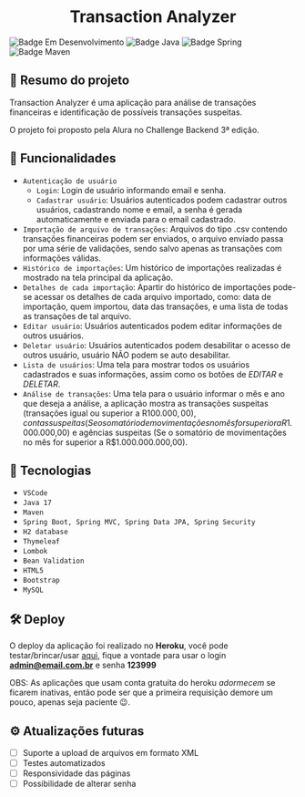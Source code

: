 <h1 align="center"> Transaction Analyzer </h1>

![Badge Em Desenvolvimento](https://img.shields.io/static/v1?label=Status&message=Em+Desenvolvimento&color=yellow&style=for-the-badge)
![Badge Java](https://img.shields.io/static/v1?label=Java&message=17&color=orange&style=for-the-badge&logo=java)
![Badge Spring](https://img.shields.io/static/v1?label=Spring&message=v2.6.6&color=brightgreen&style=for-the-badge&logo=spring)
![Badge Maven](https://img.shields.io/static/v1?label=Maven&message=v3.8.4&color=critical&style=for-the-badge&logo=apache+maven)

## :book: Resumo do projeto
Transaction Analyzer é uma aplicação para análise de transações financeiras e identificação de possíveis transações suspeitas. 

O projeto foi proposto pela Alura no Challenge Backend 3ª edição.

## :hammer: Funcionalidades
- `Autenticação de usuário`
  - `Login`: Login de usuário informando email e senha.
  - `Cadastrar usuário`: Usuários autenticados podem cadastrar outros usuários, cadastrando nome e email, a senha é gerada automaticamente e enviada para o email cadastrado.
- `Importação de arquivo de transações`: Arquivos do tipo .csv contendo transações financeiras podem ser enviados, o arquivo enviado passa por uma série de validações, sendo salvo apenas as transações com informações válidas.
- `Histórico de importações`: Um histórico de importações realizadas é mostrado na tela principal da aplicação.
- `Detalhes de cada importação`: Apartir do histórico de importações pode-se acessar os detalhes de cada arquivo importado, como: data de importação, quem importou, data das transações, e uma lista de todas as transações de tal arquivo.
- `Editar usuário`: Usuários autenticados podem editar informações de outros usuários.
- `Deletar usuário`: Usuários autenticados podem desabilitar o acesso de outros usuário, usuário NÃO podem se auto desabilitar.
- `Lista de usuários`: Uma tela para mostrar todos os usuários cadastrados e suas informações, assim como os botões de *EDITAR* e *DELETAR*.
- `Análise de transações`: Uma tela para o usuário informar o mês e ano que deseja a análise, a aplicação mostra as transações suspeitas (transações igual ou superior a R$100.000,00), contas suspeitas (Se o somatório de movimentações no mês for superior a R$1.000.000,00) e agências suspeitas (Se o somatório de movimentações no mês for superior a R$1.000.000.000,00).

## :toolbox: Tecnologias
- `VSCode`
- `Java 17`
- `Maven`
- `Spring Boot, Spring MVC, Spring Data JPA, Spring Security`
- `H2 database`
- `Thymeleaf`
- `Lombok`
- `Bean Validation`
- `HTML5`
- `Bootstrap`
- `MySQL`

## :hammer_and_wrench: Deploy
O deploy da aplicação foi realizado no **Heroku**, você pode testar/brincar/usar [aqui](https://transactions-analyzer-app.herokuapp.com), fique a vontade para usar o login **admin@email.com.br** e senha **123999**

OBS: As aplicações que usam conta gratuita do heroku *adormecem* se ficarem inativas, então pode ser que a primeira requisição demore um pouco, apenas seja paciente :wink:.

## :gear: Atualizações futuras
- [ ] Suporte a upload de arquivos em formato XML
- [ ] Testes automatizados
- [ ] Responsividade das páginas
- [ ] Possibilidade de alterar senha